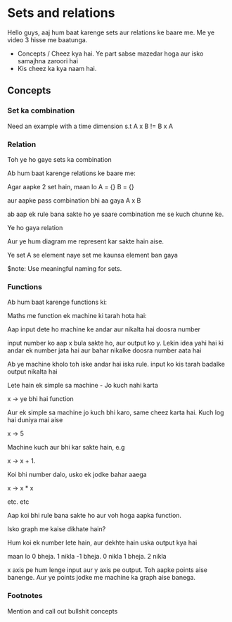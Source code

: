 # Sets and relations

Hello guys, aaj hum baat karenge sets aur relations ke baare me. Me ye video 3 hisse me baatunga.

- Concepts / Cheez kya hai. Ye part sabse mazedar hoga aur isko samajhna zaroori hai
- Kis cheez ka kya naam hai.

## Concepts

### Set ka combination

Need an example with a time dimension s.t A x B != B x A

### Relation

Toh ye ho gaye sets ka combination

Ab hum baat karenge relations ke baare me:

Agar aapke 2 set hain, maan lo
A = {}
B = {}

aur aapke pass combination bhi aa gaya A x B

ab aap ek rule bana sakte ho ye saare combination me se kuch chunne ke.

Ye ho gaya relation

Aur ye hum diagram me represent kar sakte hain aise.

Ye set A se element naye set me kaunsa element ban gaya

\$note: Use meaningful naming for sets.

### Functions

Ab hum baat karenge functions ki:

Maths me function ek machine ki tarah hota hai:

Aap input dete ho machine ke andar aur nikalta hai doosra number

input number ko aap x bula sakte ho, aur output ko y. Lekin idea yahi hai ki andar ek number jata hai aur bahar nikalke doosra number aata hai

Ab ye machine kholo toh iske andar hai iska rule. input ko kis tarah badalke output nikalta hai

Lete hain ek simple sa machine - Jo kuch nahi karta

x -> ye bhi hai function

Aur ek simple sa machine jo kuch bhi karo, same cheez karta hai. Kuch log hai duniya mai aise

x -> 5

Machine kuch aur bhi kar sakte hain, e.g

x -> x + 1.

Koi bhi number dalo, usko ek jodke bahar aaega

x -> x \* x

etc. etc

Aap koi bhi rule bana sakte ho aur voh hoga aapka function.

Isko graph me kaise dikhate hain?

Hum koi ek number lete hain, aur dekhte hain uska output kya hai

maan lo 0 bheja. 1 nikla
-1 bheja. 0 nikla
1 bheja. 2 nikla

x axis pe hum lenge input aur y axis pe output. Toh aapke points aise banenge. Aur ye points jodke me machine ka graph aise banega.

### Footnotes

Mention and call out bullshit concepts
